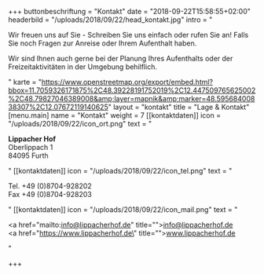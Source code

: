 +++
buttonbeschriftung = "Kontakt"
date = "2018-09-22T15:58:55+02:00"
headerbild = "/uploads/2018/09/22/head_kontakt.jpg"
intro = "<p>Wir freuen uns auf Sie - Schreiben Sie uns einfach oder rufen Sie an!  Falls Sie noch Fragen zur Anreise oder Ihrem Aufenthalt haben.</p><p>Wir sind Ihnen auch gerne bei der Planung Ihres Aufenthalts oder der Freizeitaktivitäten in der Umgebung behilflich.</p>"
karte = "https://www.openstreetmap.org/export/embed.html?bbox=11.7059326171875%2C48.39228191752019%2C12.447509765625002%2C48.79827046389008&amp;layer=mapnik&amp;marker=48.59568400838307%2C12.07672119140625"
layout = "kontakt"
title = "Lage & Kontakt"
[menu.main]
name = "Kontakt"
weight = 7
[[kontaktdaten]]
icon = "/uploads/2018/09/22/icon_ort.png"
text = "<p><strong>Lippacher Hof</strong><br>Oberlippach 1<br>84095 Furth</p>"
[[kontaktdaten]]
icon = "/uploads/2018/09/22/icon_tel.png"
text = "<p>Tel. +49 (0)8704-928202<br>Fax +49 (0)8704-928203</p>"
[[kontaktdaten]]
icon = "/uploads/2018/09/22/icon_mail.png"
text = "<p><a href=\"mailto:info@lippacherhof.de\" title=\"\">info@lippacherhof.de</a><br><a href=\"https://www.lippacherhof.de\" title=\"\">www.lippacherhof.de</a></p>"

+++
